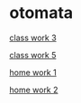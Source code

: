 # otomata
[class work 3](https://fatihmehmetergin.github.io/otomata/Class_W3.html)

[class work 5](https://fatihmehmetergin.github.io/otomata/Expression.html)

[home  work 1](https://fatihmehmetergin.github.io/otomata/Home_W1.html)

[home  work 2](https://fatihmehmetergin.github.io/otomata/hw2/Expression.html)


 
